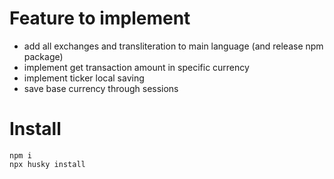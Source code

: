 # Feature to implement
- add all exchanges and transliteration to main language (and release npm package)
- implement get transaction amount in specific currency
- implement ticker local saving
- save base currency through sessions


# Install
```
npm i
npx husky install
```
